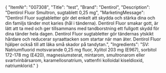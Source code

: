 {
  "ItemNr": "007308",
  "Title": "test",
  "Brand": "Dentirol",
  "Description": "Dentirol Fluor Smultron, sugtablett 0,25 mg",
  "MarketingMessage": "Dentirol Fluor sugtabletter gör det enkelt att skydda och stärka dina och din familjs tänder mot karies (hål i tänderna). Dentirol Fluor smakar gott, är lätt att ta med och ger tillsammans med tandborstning ett fullgott skydd för dina tänder hela dagen. Dentirol Fluor sugtabletter gör tändernas ytskikt hårdare och reducerar syraattacken som startar när man äter. Dentirol Fluor hjälper också till att läka små skador på tandytan.",
  "Ingredients": "SV: Natriumfluorid motsvarande 0,25 mg fluor, Xylitol 203 mg (E967), sorbitol 172-178 mg (E420), magnesiumsterat, mintarom, smultronarom eller svartvinbärsarom, karamellosnatrium, vattenfri kolloidal kiseldioxid, natriumklorid."
}